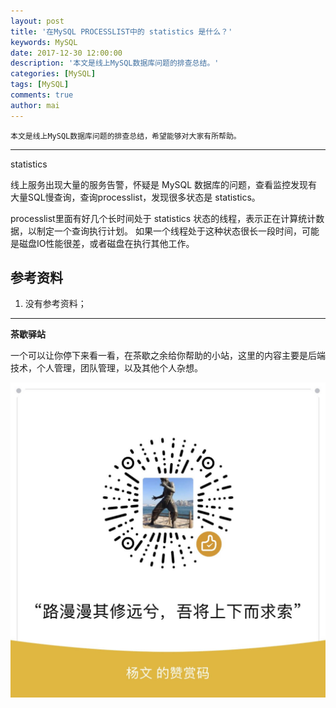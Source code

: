 ```yaml
---
layout: post
title: '在MySQL PROCESSLIST中的 statistics 是什么？'
keywords: MySQL
date: 2017-12-30 12:00:00
description: '本文是线上MySQL数据库问题的排查总结。'
categories: [MySQL]
tags: [MySQL]
comments: true
author: mai
---
```


    本文是线上MySQL数据库问题的排查总结，希望能够对大家有所帮助。

----

statistics

线上服务出现大量的服务告警，怀疑是 MySQL 数据库的问题，查看监控发现有大量SQL慢查询，查询processlist，发现很多状态是 statistics。

processlist里面有好几个长时间处于 statistics 状态的线程，表示正在计算统计数据，以制定一个查询执行计划。 如果一个线程处于这种状态很长一段时间，可能是磁盘IO性能很差，或者磁盘在执行其他工作。

<!--more-->

## 参考资料 ##

1. 没有参考资料；

----

**茶歇驿站**

一个可以让你停下来看一看，在茶歇之余给你帮助的小站，这里的内容主要是后端技术，个人管理，团队管理，以及其他个人杂想。


![打赏](https://raw.githubusercontent.com/yangwenmai/maiyang.me/master/blog/money.jpg)

